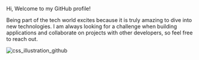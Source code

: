 Hi, Welcome to my GitHub profile!

Being part of the tech world excites because it is truly amazing to dive into new technologies. I am always looking for a challenge when building applications and collaborate on projects with other developers, so feel free to reach out. 

![css_illustration_github](https://user-images.githubusercontent.com/58239575/120583605-8c6c1300-c3fc-11eb-8c52-1d58aea68e48.jpg)




<!--
**chica25/chica25** is a ✨ _special_ ✨ repository because its `README.md` (this file) appears on your GitHub profile.

Here are some ideas to get you started:

- 🔭 I’m currently working on ...
- 🌱 I’m currently learning ...
- 👯 I’m looking to collaborate on ...
- 🤔 I’m looking for help with ...
- 💬 Ask me about ...
- 📫 How to reach me: ...
- 😄 Pronouns: ...
- ⚡ Fun fact: ...
-->
